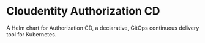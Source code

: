 # Cloudentity Authorization CD

A Helm chart for Authorization CD, a declarative, GitOps continuous delivery tool for Kubernetes.